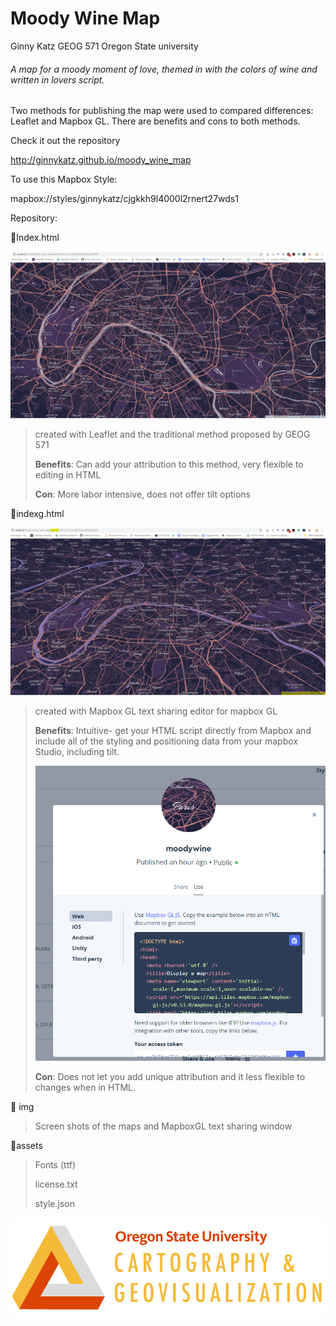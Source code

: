 # Moody Wine Map

Ginny Katz
GEOG 571
Oregon State university 




###### *A map for a moody moment of love, themed in with the colors of wine and written in lovers script.* 



Two methods for publishing the map were used to compared differences: Leaflet and Mapbox GL. There are benefits and cons to both methods. 



Check it out the repository

http://ginnykatz.github.io/moody_wine_map



To use this Mapbox Style:

 mapbox://styles/ginnykatz/cjgkkh9l4000l2rnert27wds1





Repository:

📁Index.html 


![index_map_shot](img/index_map_shot.PNG)


> created with Leaflet and the traditional method proposed by GEOG 571
>
> **Benefits**: Can add your attribution to this method, very flexible to editing in HTML
>
> **Con**: More labor intensive, does not offer tilt options



📁indexg.html



![indexg map](img/indexg_map_shot.PNG)

> created with Mapbox GL text sharing editor for mapbox GL
>
> **Benefits**: Intuitive- get your HTML script directly from Mapbox and include all of the styling and positioning data from your mapbox Studio, including tilt. 
>
> ![mapbox helper](img/mapboxgl_index_helper.PNG)
>
> **Con**: Does not let you add unique attribution and it less flexible to changes when in HTML. 



📁 img

> Screen shots of the maps and MapboxGL text sharing window



📁assets

> Fonts (ttf)
>
> license.txt 
>
> style.json


![](img/logo.png)

